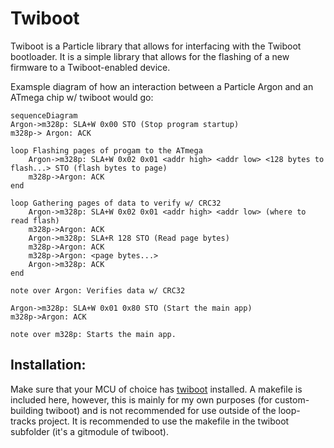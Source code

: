 # Twiboot

Twiboot is a Particle library that allows for interfacing with the Twiboot bootloader.
It is a simple library that allows for the flashing of a new firmware to a Twiboot-enabled device.

Examsple diagram of how an interaction between a Particle Argon and an ATmega chip w/ twiboot would go:

```mermaid
sequenceDiagram
Argon->m328p: SLA+W 0x00 STO (Stop program startup)
m328p-> Argon: ACK

loop Flashing pages of progam to the ATmega
    Argon->m328p: SLA+W 0x02 0x01 <addr high> <addr low> <128 bytes to flash...> STO (flash bytes to page)
    m328p->Argon: ACK
end

loop Gathering pages of data to verify w/ CRC32
    Argon->m328p: SLA+W 0x02 0x01 <addr high> <addr low> (where to read flash)
    m328p->Argon: ACK
    Argon->m328p: SLA+R 128 STO (Read page bytes)
    m328p->Argon: ACK
    m328p->Argon: <page bytes...>
    Argon->m328p: ACK
end

note over Argon: Verifies data w/ CRC32

Argon->m328p: SLA+W 0x01 0x80 STO (Start the main app)
m328p->Argon: ACK

note over m328p: Starts the main app.
```

## Installation:

Make sure that your MCU of choice has [twiboot](https://github.com/orempel/twiboot) installed. A makefile
is included here, however, this is mainly for my own purposes (for custom-building twiboot) and is not
recommended for use outside of the loop-tracks project. It is recommended to use the makefile in the twiboot subfolder (it's a gitmodule of twiboot).
